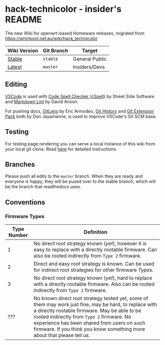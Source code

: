 # hack-technicolor - insider's README

The new Wiki for openwrt-based Homeware releases, migrated from https://whirlpool.net.au/wiki/hack_technicolor

| Wiki Version                                        | Git Branch | Target         |
|-----------------------------------------------------|------------|----------------|
| [Stable](https://hack-technicolor.rtfd.io)          | `stable`   | General Public |
| [Latest](https://hack-technicolor.rtfd.io/en/latest)| `master`   | Insiders/Devs  |

## Editing

[VSCode](https://code.visualstudio.com/) is used with [Code Spell Checker (cSpell)](https://marketplace.visualstudio.com/items?itemName=streetsidesoftware.code-spell-checker) by Street Side Software and [Markdown Lint](https://marketplace.visualstudio.com/items?itemName=DavidAnson.vscode-markdownlint) by David Anson.

For pushing docs, [GitLens](https://marketplace.visualstudio.com/items?itemName=eamodio.gitlens) by Eric Armodeo, [Git History](https://marketplace.visualstudio.com/items?itemName=donjayamanne.githistory) and [Git Extension Pack](https://marketplace.visualstudio.com/items?itemName=donjayamanne.git-extension-pack) both by Don Jayamanne, is used to improve VSCode's Git SCM base.

## Testing

For testing page rendering you can serve a local instance of this wiki from your local git clone. Read [here](Host%20this%20Locally.md) for detailed instructions.

## Branches

Please push all edits to the `master` branch. When they are ready and everyone is happy, they will be pused over to the stable branch, which will be the branch that readthedocs uses.

## Conventions

### Firmware Types

| Type Number |     Definition     |
|-------------|--------------------|
|      1      |  No direct root strategy known (*yet*), however it is easy to replace with a directly rootable firmware. Can also be rooted indirectly from `Type 2` firmware. |
|      2      |  Direct and easy root strategy is known. Can be used for indirect root strategies for other firmware *Types*. |
|      3      |  No direct root strategy known (*yet*), hard to replace with a directly rootable firmware. Also can be rooted indirectly from `Type 2` firmware. |
|     ???     |   No known direct root strategy tested yet, some of them may work just fine, may be hard, to replace with a directly rootable firmware. May be able to be rooted indirectly from `Type 2` firmware. No experience has been shared from users on such firmware. If you think you know something more about that please tell us. |
